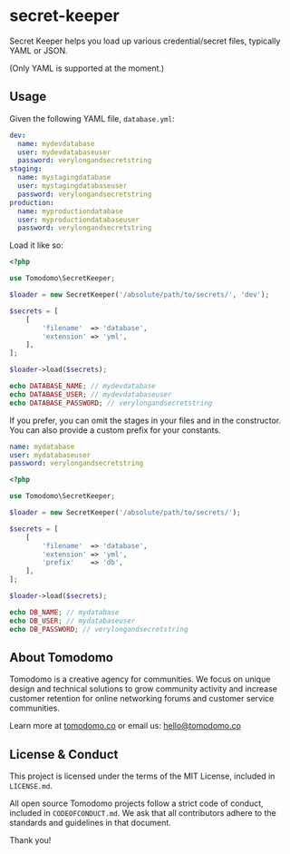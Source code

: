 # secret-keeper

Secret Keeper helps you load up various credential/secret files, typically YAML or JSON.

(Only YAML is supported at the moment.)

## Usage

Given the following YAML file, `database.yml`:

```yaml
dev:
  name: mydevdatabase
  user: mydevdatabaseuser
  password: verylongandsecretstring
staging:
  name: mystagingdatabase
  user: mystagingdatabaseuser
  password: verylongandsecretstring
production:
  name: myproductiondatabase
  user: myproductiondatabaseuser
  password: verylongandsecretstring
```

Load it like so:

```php
<?php

use Tomodomo\SecretKeeper;

$loader = new SecretKeeper('/absolute/path/to/secrets/', 'dev');

$secrets = [
	[
		'filename'  => 'database',
		'extension' => 'yml',
	],
];

$loader->load($secrets);

echo DATABASE_NAME; // mydevdatabase
echo DATABASE_USER; // mydevdatabaseuser
echo DATABASE_PASSWORD; // verylongandsecretstring
```

If you prefer, you can omit the stages in your files and in the constructor. You can also provide a custom prefix for your constants.

```yaml
name: mydatabase
user: mydatabaseuser
password: verylongandsecretstring
```

```php
<?php

use Tomodomo\SecretKeeper;

$loader = new SecretKeeper('/absolute/path/to/secrets/');

$secrets = [
	[
		'filename'  => 'database',
		'extension' => 'yml',
		'prefix'    => 'db',
	],
];

$loader->load($secrets);

echo DB_NAME; // mydatabase
echo DB_USER; // mydatabaseuser
echo DB_PASSWORD; // verylongandsecretstring
```

## About Tomodomo

Tomodomo is a creative agency for communities. We focus on unique design and technical solutions to grow community activity and increase customer retention for online networking forums and customer service communities.

Learn more at [tomodomo.co](https://tomodomo.co) or email us: [hello@tomodomo.co](mailto:hello@tomodomo.co)

## License & Conduct

This project is licensed under the terms of the MIT License, included in `LICENSE.md`.

All open source Tomodomo projects follow a strict code of conduct, included in `CODEOFCONDUCT.md`. We ask that all contributors adhere to the standards and guidelines in that document.

Thank you!
